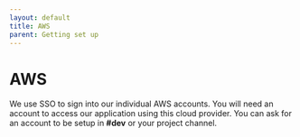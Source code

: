 ```yaml
---
layout: default
title: AWS
parent: Getting set up
---
```


# AWS

We use SSO to sign into our individual AWS accounts. You will need an account to access our application using this cloud provider. You can ask for an account to be setup in **#dev** or your project channel.
